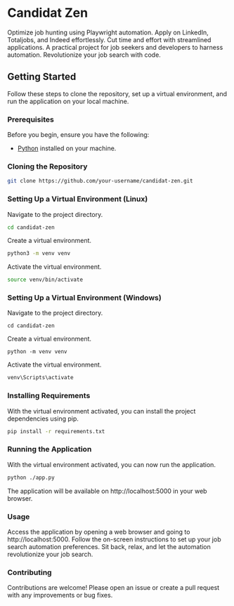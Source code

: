 # Candidat Zen
Optimize job hunting using Playwright automation. Apply on LinkedIn, Totaljobs, and Indeed effortlessly. Cut time and effort with streamlined applications. A practical project for job seekers and developers to harness automation. Revolutionize your job search with code.


## Getting Started

Follow these steps to clone the repository, set up a virtual environment, and run the application on your local machine.

### Prerequisites

Before you begin, ensure you have the following:

- [Python](https://www.python.org/downloads/) installed on your machine.

### Cloning the Repository

```bash
git clone https://github.com/your-username/candidat-zen.git
```
### Setting Up a Virtual Environment (Linux)
Navigate to the project directory.
```bash
cd candidat-zen
```
Create a virtual environment.
```bash
python3 -m venv venv
```
Activate the virtual environment.
```bash
source venv/bin/activate
```
### Setting Up a Virtual Environment (Windows)
Navigate to the project directory.
```shell
cd candidat-zen
```
Create a virtual environment.
```shell
python -m venv venv
```
Activate the virtual environment.
```bash
venv\Scripts\activate
```

### Installing Requirements
With the virtual environment activated, you can install the project dependencies using pip.

```bash
pip install -r requirements.txt
```
### Running the Application
With the virtual environment activated, you can now run the application.

```bash
python ./app.py
```
The application will be available on http://localhost:5000 in your web browser.

### Usage
Access the application by opening a web browser and going to http://localhost:5000.
Follow the on-screen instructions to set up your job search automation preferences.
Sit back, relax, and let the automation revolutionize your job search.
### Contributing
Contributions are welcome! Please open an issue or create a pull request with any improvements or bug fixes.
